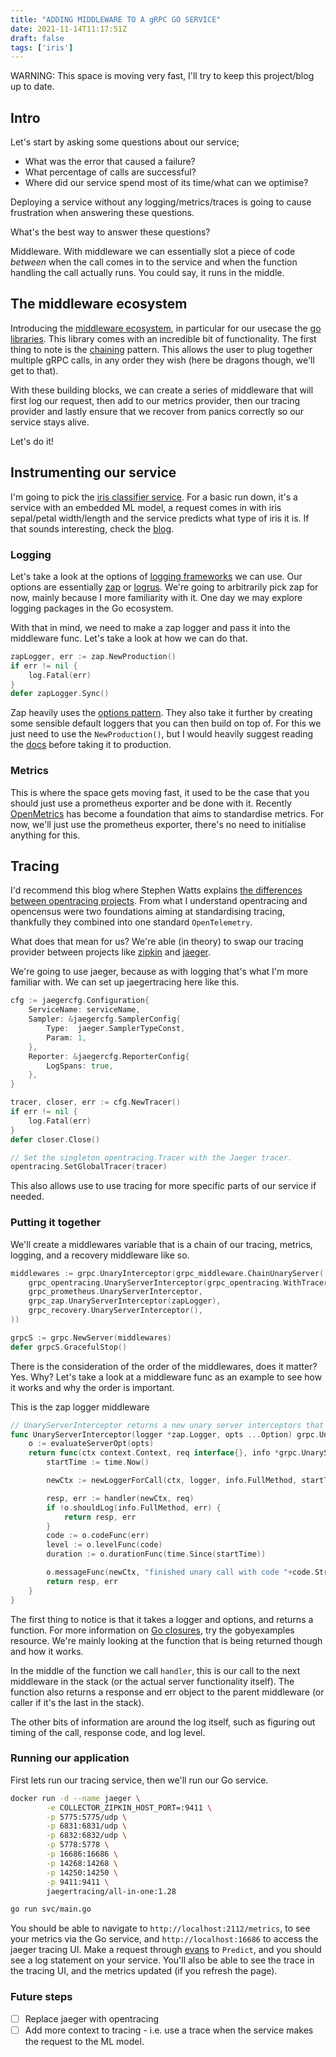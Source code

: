 ```yaml
---
title: "ADDING MIDDLEWARE TO A gRPC GO SERVICE"
date: 2021-11-14T11:17:51Z
draft: false
tags: ['iris']
---
```


WARNING: This space is moving very fast, I'll try to keep this project/blog up to date.

## Intro

Let's start by asking some questions about our service;
- What was the error that caused a failure?
- What percentage of calls are successful?
- Where did our service spend most of its time/what can we optimise?

Deploying a service without any logging/metrics/traces is going to cause frustration when answering these questions.

What's the best way to answer these questions?

Middleware.
With middleware we can essentially slot a piece of code _between_ when the call comes in to the service and when the function handling the call actually runs.
You could say, it runs in the middle.

## The middleware ecosystem

Introducing the [middleware ecosystem](https://github.com/grpc-ecosystem), in particular for our usecase the [go libraries](https://github.com/grpc-ecosystem/go-grpc-middleware).
This library comes with an incredible bit of functionality.
The first thing to note is the [chaining](https://pkg.go.dev/github.com/grpc-ecosystem/go-grpc-middleware#hdr-Chaining) pattern.
This allows the user to plug together multiple gRPC calls, in any order they wish (here be dragons though, we'll get to that).

With these building blocks, we can create a series of middleware that will first log our request, then add to our metrics provider, then our tracing provider and lastly ensure that we recover from panics correctly so our service stays alive.

Let's do it!

## Instrumenting our service

I'm going to pick the [iris classifier service](https://github.com/trelore/iris-classification).
For a basic run down, it's a service with an embedded ML model, a request comes in with iris sepal/petal width/length and the service predicts what type of iris it is.
If that sounds interesting, check the [blog](https://alexanderjophus.github.io/tags/iris/).

### Logging

Let's take a look at the options of [logging frameworks](https://pkg.go.dev/github.com/grpc-ecosystem/go-grpc-middleware#readme-logging) we can use.
Our options are essentially [zap](https://github.com/uber-go/zap) or [logrus](https://github.com/sirupsen/logrus).
We're going to arbitrarily pick zap for now, mainly because I more familiarity with it.
One day we may explore logging packages in the Go ecosystem.

With that in mind, we need to make a zap logger and pass it into the middleware func.
Let's take a look at how we can do that.

```go
zapLogger, err := zap.NewProduction()
if err != nil {
    log.Fatal(err)
}
defer zapLogger.Sync()
```

Zap heavily uses the [options pattern](https://dave.cheney.net/2014/10/17/functional-options-for-friendly-apis). 
They also take it further by creating some sensible default loggers that you can then build on top of.
For this we just need to use the `NewProduction()`, but I would heavily suggest reading the [docs](https://pkg.go.dev/go.uber.org/zap) before taking it to production.

### Metrics

This is where the space gets moving fast, it used to be the case that you should just use a prometheus exporter and be done with it.
Recently [OpenMetrics](https://github.com/OpenObservability/OpenMetrics/blob/main/specification/OpenMetrics.md) has become a foundation that aims to standardise metrics.
For now, we'll just use the prometheus exporter, there's no need to initialise anything for this.

## Tracing

I'd recommend this blog where Stephen Watts explains [the differences between opentracing projects](https://www.bmc.com/blogs/opentracing-opencensus-openmetrics/).
From what I understand opentracing and opencensus were two foundations aiming at standardising tracing, thankfully they combined into one standard `OpenTelemetry`.

What does that mean for us?
We're able (in theory) to swap our tracing provider between projects like [zipkin](https://github.com/openzipkin/zipkin-go) and [jaeger](https://github.com/jaegertracing/jaeger-client-go).

We're going to use jaeger, because as with logging that's what I'm more familiar with.
We can set up jaegertracing here like this.

```go
cfg := jaegercfg.Configuration{
    ServiceName: serviceName,
    Sampler: &jaegercfg.SamplerConfig{
        Type:  jaeger.SamplerTypeConst,
        Param: 1,
    },
    Reporter: &jaegercfg.ReporterConfig{
        LogSpans: true,
    },
}

tracer, closer, err := cfg.NewTracer()
if err != nil {
    log.Fatal(err)
}
defer closer.Close()

// Set the singleton opentracing.Tracer with the Jaeger tracer.
opentracing.SetGlobalTracer(tracer)
```

This also allows use to use tracing for more specific parts of our service if needed.

### Putting it together

We'll create a middlewares variable that is a chain of our tracing, metrics, logging, and a recovery middleware like so.

```go
middlewares := grpc.UnaryInterceptor(grpc_middleware.ChainUnaryServer(
    grpc_opentracing.UnaryServerInterceptor(grpc_opentracing.WithTracer(tracer)),
    grpc_prometheus.UnaryServerInterceptor,
    grpc_zap.UnaryServerInterceptor(zapLogger),
    grpc_recovery.UnaryServerInterceptor(),
))

grpcS := grpc.NewServer(middlewares)
defer grpcS.GracefulStop()
```

There is the consideration of the order of the middlewares, does it matter? Yes. Why?
Let's take a look at a middleware func as an example to see how it works and why the order is important.

This is the zap logger middleware

```go
// UnaryServerInterceptor returns a new unary server interceptors that adds zap.Logger to the context.
func UnaryServerInterceptor(logger *zap.Logger, opts ...Option) grpc.UnaryServerInterceptor {
	o := evaluateServerOpt(opts)
	return func(ctx context.Context, req interface{}, info *grpc.UnaryServerInfo, handler grpc.UnaryHandler) (interface{}, error) {
		startTime := time.Now()

		newCtx := newLoggerForCall(ctx, logger, info.FullMethod, startTime, o.timestampFormat)

		resp, err := handler(newCtx, req)
		if !o.shouldLog(info.FullMethod, err) {
			return resp, err
		}
		code := o.codeFunc(err)
		level := o.levelFunc(code)
		duration := o.durationFunc(time.Since(startTime))

		o.messageFunc(newCtx, "finished unary call with code "+code.String(), level, code, err, duration)
		return resp, err
	}
}
```

The first thing to notice is that it takes a logger and options, and returns a function.
For more information on [Go closures](https://gobyexample.com/closures), try the gobyexamples resource.
We're mainly looking at the function that is being returned though and how it works.

In the middle of the function we call `handler`, this is our call to the next middleware in the stack (or the actual server functionality itself).
The function also returns a response and err object to the parent middleware (or caller if it's the last in the stack).

The other bits of information are around the log itself, such as figuring out timing of the call, response code, and log level.

### Running our application

First lets run our tracing service, then we'll run our Go service.

```sh
docker run -d --name jaeger \
        -e COLLECTOR_ZIPKIN_HOST_PORT=:9411 \
        -p 5775:5775/udp \
        -p 6831:6831/udp \
        -p 6832:6832/udp \
        -p 5778:5778 \
        -p 16686:16686 \
        -p 14268:14268 \
        -p 14250:14250 \
        -p 9411:9411 \
        jaegertracing/all-in-one:1.28
```

```sh
go run svc/main.go
```

You should be able to navigate to `http://localhost:2112/metrics`, to see your metrics via the Go service, and `http://localhost:16686` to access the jaeger tracing UI.
Make a request through [evans](https://github.com/ktr0731/evans) to `Predict`, and you should see a log statement on your service.
You'll also be able to see the trace in the tracing UI, and the metrics updated (if you refresh the page).

### Future steps

- [ ] Replace jaeger with opentracing
- [ ] Add more context to tracing - i.e. use a trace when the service makes the request to the ML model.